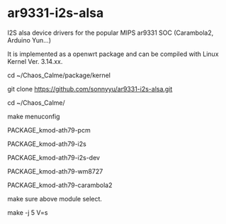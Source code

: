 # ar9331-i2s-alsa
I2S alsa device drivers for the popular MIPS ar9331 SOC (Carambola2, Arduino Yun...)

It is implemented as a openwrt package and can be compiled with Linux Kernel Ver. 3.14.xx.

cd ~/Chaos_Calme/package/kernel

git clone https://github.com/sonnyyu/ar9331-i2s-alsa.git

cd ~/Chaos_Calme/

make menuconfig

PACKAGE_kmod-ath79-pcm

PACKAGE_kmod-ath79-i2s

PACKAGE_kmod-ath79-i2s-dev

PACKAGE_kmod-ath79-wm8727

PACKAGE_kmod-ath79-carambola2

make sure above module select.

make  -j 5  V=s 

